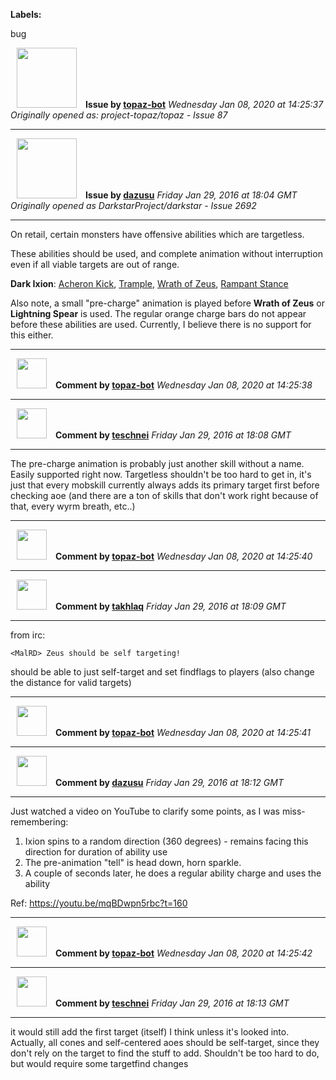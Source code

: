**Labels:**

bug



<a href="https://github.com/topaz-bot"><img src="https://avatars3.githubusercontent.com/u/59651103?v=4" width="96" height="96" hspace="10"></img></a> **Issue by [topaz-bot](https://github.com/topaz-bot)**
_Wednesday Jan 08, 2020 at 14:25:37_
_Originally opened as: project-topaz/topaz - Issue 87_

----

<a href="https://github.com/dazusu"><img src="https://avatars0.githubusercontent.com/u/7009763?v=4"  width="96" height="96" hspace="10"></img></a> **Issue by [dazusu](https://github.com/dazusu)**
_Friday Jan 29, 2016 at 18:04 GMT_
_Originally opened as DarkstarProject/darkstar - Issue 2692_

----

On retail, certain monsters have offensive abilities which are targetless.

These abilities should be used, and complete animation without interruption even if all viable targets are out of range.

**Dark Ixion**:
[Acheron Kick](http://ffxiclopedia.wikia.com/wiki/Acheron_Kick), [Trample](http://ffxiclopedia.wikia.com/wiki/Trample), [Wrath of Zeus](http://ffxiclopedia.wikia.com/wiki/Wrath_of_Zeus), [Rampant Stance](http://ffxiclopedia.wikia.com/wiki/Rampant_Stance)

Also note, a small "pre-charge" animation is played before **Wrath of Zeus** or **Lightning Spear** is used. The regular orange charge bars do not appear before these abilities are used. Currently, I believe there is no support for this either.




----
<a href="https://github.com/topaz-bot"><img src="https://avatars3.githubusercontent.com/u/59651103?v=4" width="48" height="48" hspace="10"></img></a> **Comment by [topaz-bot](https://github.com/topaz-bot)**
_Wednesday Jan 08, 2020 at 14:25:38_

----

<a href="https://github.com/teschnei"><img src="https://avatars3.githubusercontent.com/u/1149183?v=4"  width="48" height="48" hspace="10"></img></a> **Comment by [teschnei](https://github.com/teschnei)**
_Friday Jan 29, 2016 at 18:08 GMT_

----

The pre-charge animation is probably just another skill without a name. Easily supported right now.  Targetless shouldn't be too hard to get in, it's just that every mobskill currently always adds its primary target first before checking aoe (and there are a ton of skills that don't work right because of that, every wyrm breath, etc..)




----
<a href="https://github.com/topaz-bot"><img src="https://avatars3.githubusercontent.com/u/59651103?v=4" width="48" height="48" hspace="10"></img></a> **Comment by [topaz-bot](https://github.com/topaz-bot)**
_Wednesday Jan 08, 2020 at 14:25:40_

----

<a href="https://github.com/takhlaq"><img src="https://avatars1.githubusercontent.com/u/6381451?v=4"  width="48" height="48" hspace="10"></img></a> **Comment by [takhlaq](https://github.com/takhlaq)**
_Friday Jan 29, 2016 at 18:09 GMT_

----

from irc:

```
<MalRD> Zeus should be self targeting!
```

should be able to just self-target and set findflags to players (also change the distance for valid targets)




----
<a href="https://github.com/topaz-bot"><img src="https://avatars3.githubusercontent.com/u/59651103?v=4" width="48" height="48" hspace="10"></img></a> **Comment by [topaz-bot](https://github.com/topaz-bot)**
_Wednesday Jan 08, 2020 at 14:25:41_

----

<a href="https://github.com/dazusu"><img src="https://avatars0.githubusercontent.com/u/7009763?v=4"  width="48" height="48" hspace="10"></img></a> **Comment by [dazusu](https://github.com/dazusu)**
_Friday Jan 29, 2016 at 18:12 GMT_

----

Just watched a video on YouTube to clarify some points, as I was miss-remembering:
1. Ixion spins to a random direction (360 degrees) - remains facing this direction for duration of ability use
2. The pre-animation "tell" is head down, horn sparkle.
3. A couple of seconds later, he does a regular ability charge and uses the ability

Ref: https://youtu.be/mqBDwpn5rbc?t=160




----
<a href="https://github.com/topaz-bot"><img src="https://avatars3.githubusercontent.com/u/59651103?v=4" width="48" height="48" hspace="10"></img></a> **Comment by [topaz-bot](https://github.com/topaz-bot)**
_Wednesday Jan 08, 2020 at 14:25:42_

----

<a href="https://github.com/teschnei"><img src="https://avatars3.githubusercontent.com/u/1149183?v=4"  width="48" height="48" hspace="10"></img></a> **Comment by [teschnei](https://github.com/teschnei)**
_Friday Jan 29, 2016 at 18:13 GMT_

----

it would still add the first target (itself) I think unless it's looked into.  Actually, all cones and self-centered aoes should be self-target, since they don't rely on the target to find the stuff to add.  Shouldn't be too hard to do, but would require some targetfind changes


